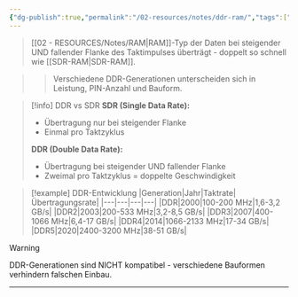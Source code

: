 ```yaml
---
{"dg-publish":true,"permalink":"/02-resources/notes/ddr-ram/","tags":["hardware/speicher","informatik/architektur"],"noteIcon":"","updated":"2025-09-16T23:41:26.732+02:00"}
---
```



> [[02 - RESOURCES/Notes/RAM\|RAM]]-Typ der Daten bei steigender UND fallender Flanke des Taktimpulses überträgt - doppelt so schnell wie [[SDR-RAM\|SDR-RAM]].

>> Verschiedene DDR-Generationen unterscheiden sich in Leistung, PIN-Anzahl und Bauform.

>[!info] DDR vs SDR
>**SDR (Single Data Rate):**
>- Übertragung nur bei steigender Flanke
>- Einmal pro Taktzyklus
>
>**DDR (Double Data Rate):**
>- Übertragung bei steigender UND fallender Flanke  
>- Zweimal pro Taktzyklus = doppelte Geschwindigkeit

>[!example] DDR-Entwicklung
>|Generation|Jahr|Taktrate|Übertragungsrate|
>|---|---|---|---|
>|DDR|2000|100-200 MHz|1,6-3,2 GB/s|
>|DDR2|2003|200-533 MHz|3,2-8,5 GB/s|
>|DDR3|2007|400-1066 MHz|6,4-17 GB/s|
>|DDR4|2014|1066-2133 MHz|17-34 GB/s|
>|DDR5|2020|2400-3200 MHz|38-51 GB/s|

>[!warning] 
>DDR-Generationen sind NICHT kompatibel - verschiedene Bauformen verhindern falschen Einbau.

---